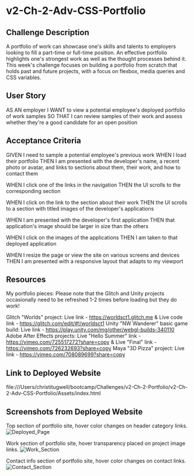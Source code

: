 # v2-Ch-2-Adv-CSS-Portfolio

## Challenge Description
A portfolio of work can showcase one's skills and talents to employers looking to fill a part-time or full-time position. An effective portfolio highlights one's strongest work as well as the thought processes behind it. This week's challenge focuses on building a portfolio from scratch that holds past and future projects, with a focus on flexbox, media queries and CSS variables. 

## User Story
AS AN employer
I WANT to view a potential employee's deployed portfolio of work samples
SO THAT I can review samples of their work and assess whether they're a good candidate for an open position

## Acceptance Criteria
GIVEN I need to sample a potential employee's previous work
WHEN I load their portfolio
THEN I am presented with the developer's name, a recent photo or avatar, and links to sections about them, their work, and how to contact them

WHEN I click one of the links in the navigation
THEN the UI scrolls to the corresponding section

WHEN I click on the link to the section about their work
THEN the UI scrolls to a section with titled images of the developer's applications

WHEN I am presented with the developer's first application
THEN that application's image should be larger in size than the others

WHEN I click on the images of the applications
THEN I am taken to that deployed application

WHEN I resize the page or view the site on various screens and devices
THEN I am presented with a responsive layout that adapts to my viewport

## Resources
My portfolio pieces:
Please note that the Glitch and Unity projects occasionally need to be refreshed 1-2 times before loading but they do work!

Glitch "Worlds" project: Live link - https://worldsct1.glitch.me & Live code link - https://glitch.com/edit/#!/worldsct1
Unity "NW Wanderer" basic game build: Live link - https://play.unity.com/mg/other/webgl-builds-340110
Adobe After Effects projects: Live "Hello Summer" link - https://vimeo.com/725517272?share=copy & Live "Final" link - https://vimeo.com/726232693?share=copy
Maya "3D Pizza" project: Live link - https://vimeo.com/708089699?share=copy

## Link to Deployed Website
file:///Users/christitugwell/bootcamp/Challenges/v2-Ch-2-Portfolio/v2-Ch-2-Adv-CSS-Portfolio/Assets/index.html

## Screenshots from Deployed Website
Top section of portfolio site, hover color changes on header category links. 
![Deployed_Page](https://github.com/tugwellchristi/v2-Ch-2-Adv-CSS-Portfolio/assets/90078824/30dbeaa4-641d-475e-a836-7c49800ae836)

Work section of portfolio site, hover transparency placed on project image links. 
![Work_Section](https://github.com/tugwellchristi/v2-Ch-2-Adv-CSS-Portfolio/assets/90078824/30e6e04b-880d-4367-bbf1-1f471041bab3)

Contact info section of portfolio site, hover color changes on contact links. 
![Contact_Section](https://github.com/tugwellchristi/v2-Ch-2-Adv-CSS-Portfolio/assets/90078824/c311b3de-6a72-4fb8-aeff-585168c27d7a)